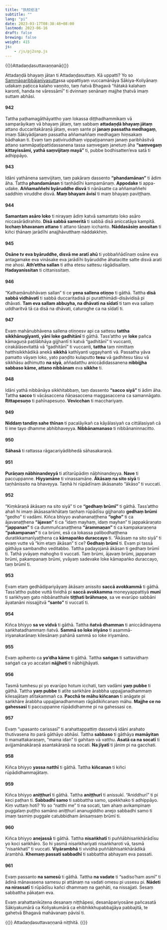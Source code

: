 ```yaml
---
title: "执杖经注"
subtitle: ""
lang: "pi"
date: 2023-03-17T08:38:48+08:00
lastmod: 2023-06-16
draft: false
brewing: false
weight: 415
js:
    - /js/pj2snp.js
---
```


{{<subtitle>}}Attadaṇḍasuttavaṇṇanā{{</subtitle>}}

Attadaṇḍā bhayaṃ jātan ti Attadaṇḍasuttaṃ. Kā uppatti? Yo so [Sammāparibbājanīyasutta](../213/)ssa uppattiyaṃ vuccamānāya Sākiya-Koliyānaṃ udakaṃ paṭicca kalaho vaṇṇito, taṃ ñatvā Bhagavā “ñātakā kalahaṃ karonti, handa ne vāressāmī” ti dvinnaṃ senānaṃ majjhe ṭhatvā imaṃ suttam abhāsi.

#### 942

Tattha paṭhamagāthāyattho yaṃ lokassa diṭṭhadhammikaṃ vā samparāyikaṃ vā bhayaṃ jātaṃ, taṃ sabbaṃ **attadaṇḍā bhayaṃ jātaṃ** attano duccaritakāraṇā jātaṃ, evaṃ sante pi **janaṃ passatha medhagaṃ**, imaṃ Sākiyādijanaṃ passatha aññamaññaṃ medhagaṃ hiṃsakaṃ bādhakan ti. Evaṃ taṃ paṭiviruddhaṃ vippaṭipannaṃ janaṃ paribhāsitvā attano sammāpaṭipattidassanena tassa saṃvegaṃ janetuṃ āha **“saṃvegaṃ kittayissāmi, yathā saṃvijitaṃ mayā”** ti, pubbe bodhisatten’eva satā ti adhippāyo.

#### 943

Idāni yathānena saṃvijitaṃ, taṃ pakāraṃ dassento **“phandamānan”** ti ādim āha. Tattha **phandamānan** ti taṇhādīhi kampamānaṃ. **Appodake** ti appa-udake. **Aññamaññehi byāruddhe disvā** ti nānāsatte ca aññamaññehi saddhiṃ viruddhe disvā. **Maṃ bhayam āvisī** ti maṃ bhayaṃ paviṭṭhaṃ.

#### 944

**Samantam asāro loko** ti nirayaṃ ādiṃ katvā samantato loko asāro niccasārādirahito. **Disā sabbā sameritā** ti sabbā disā aniccatāya kampitā. **Icchaṃ bhavanam attano** ti attano tāṇaṃ icchanto. **Nāddasāsiṃ anositan** ti kiñci ṭhānaṃ jarādīhi anajjhāvutthaṃ nāddakkhiṃ.

#### 945

**Osāne tv eva byāruddhe, disvā me aratī ahū** ti yobbaññādīnaṃ osāne eva antagamake eva vināsake eva jarādīhi byāruddhe āhatacitte satte disvā arati me ahosi. **Ath’ettha sallan** ti atha etesu sattesu rāgādisallaṃ. **Hadayanissitan** ti cittanissitaṃ.

#### 946

“Kathaṃānubhāvaṃ sallan” ti ce **yena sallena otiṇṇo** ti gāthā. Tattha **disā sabbā vidhāvatī** ti sabbā duccaritadisā pi puratthimādi-disāvidisā pi dhāvati. **Tam eva sallam abbuyha, na dhāvati na sīdatī** ti tam eva sallaṃ uddharitvā tā ca disā na dhāvati, caturoghe ca na sīdatī ti.

#### 947

Evaṃ mahānubhāvena sallena otiṇṇesv api ca sattesu **tattha sikkhānugīyanti, yāni loke gadhitānī** ti gāthā. Tass’attho ye **loke** pañca kāmaguṇā paṭilābhāya gijjhantī ti katvā “gadhitānī” ti vuccanti, cirakālāsevitattā vā “gadhitānī” ti vuccanti, **tattha** taṃ nimittaṃ hatthisikkhādikā anekā **sikkhā** kathīyanti uggayhanti vā. Passatha yāva pamatto vāyaṃ loko, yato paṇḍito kulaputto **tesu** vā gadhitesu tāsu vā sikkhāsu adhimutto **na siyā**, aññadatthu aniccādidassanena **nibbijjha sabbaso kāme, attano nibbānam** eva **sikkhe** ti.

#### 948

Idāni yathā nibbānāya sikkhitabbaṃ, taṃ dassento **“sacco siyā”** ti ādim āha. Tattha **sacco** ti vācāsaccena ñāṇasaccena maggasaccena ca samannāgato. **Rittapesuṇo** ti pahīnapesuṇo. **Vevicchan** ti macchariyaṃ.

#### 949

**Niddaṃ tandiṃ sahe thīnan** ti pacalāyikañ ca kāyālasiyañ ca cittālasiyañ cā ti ime tayo dhamme abhibhaveyya. **Nibbānamanaso** ti nibbānaninnacitto.

#### 950

**Sāhasā** ti rattassa rāgacariyādibhedā sāhasakaraṇā.

#### 951

**Purāṇaṃ nābhinandeyyā** ti atītarūpādiṃ nābhinandeyya. **Nave** ti paccuppanne. **Hiyyamāne** ti vinassamāne. **Ākāsaṃ na sito siyā** ti taṇhānissito na bhaveyya. Taṇhā hi rūpādīnaṃ ākāsanato “ākāso” ti vuccati.

#### 952

“Kiṃkāraṇā ākāsaṃ na sito siyā” ti ce **“gedhaṃ brūmī”** ti gāthā. Tass’attho ahañ hi imaṃ ākāsasaṅkhātaṃ taṇhaṃ rūpādīsu gijjhanato **gedhaṃ brūmi** “gedho” ti vadāmi. Kiñca bhiyyo avahananaṭṭhena **“ogho”** ti ca ājavanaṭṭhena **“ājavan”** ti ca “idaṃ mayhaṃ, idaṃ mayhan” ti jappakāraṇato **“jappanan”** ti ca dummuñcanaṭṭhena **“ārammaṇan”** ti ca kampakaraṇena **“pakampanan”** ti ca brūmi, esā ca lokassa palibodhaṭṭhena duratikkamanīyaṭṭhena ca **kāmapaṅko duraccayo** ti. “Ākāsaṃ na sito siyā” ti evaṃ vutte vā “kim etaṃ ākāsan” ti ce? **Gedhaṃ brūmī** ti. Evam pi tassā gāthāya sambandho veditabbo. Tattha padayojanā ākāsan ti gedhaṃ brūmī ti. Tathā yvāyaṃ mahogho ti vuccati. Taṃ brūmi, ājavaṃ brūmi, jappanaṃ brūmi, pakampanaṃ brūmi, yvāyaṃ sadevake loke kāmapaṅko duraccayo, taṃ brūmī ti.

#### 953

Evam etaṃ gedhādipariyāyaṃ ākāsaṃ anissito **saccā avokkammā** ti gāthā. Tass’attho pubbe vuttā tividhā pi **saccā avokkamma** moneyyappattiyā **munī** ti saṅkhyaṃ gato nibbānatthale **tiṭṭhati brāhmaṇo**, sa ve evarūpo sabbāni āyatanāni nissajjitvā **“santo”** ti vuccatī ti.

#### 954

Kiñca bhiyyo **sa ve vidvā** ti gāthā. Tattha **ñatvā dhamman** ti aniccādinayena saṅkhatadhammaṃ ñatvā. **Sammā so loke iriyāno** ti asammā-iriyanakarānaṃ kilesānaṃ pahānā sammā so loke iriyamāno.

#### 955

Evaṃ apihento ca **yo’dha kāme** ti gāthā. Tattha **saṅgan** ti sattavidhaṃ saṅgañ ca yo accatari **nājjhetī** ti nābhijjhāyati.

#### 956

Tasmā tumhesu pi yo evarūpo hotum icchati, taṃ vadāmi **yaṃ pubbe** ti gāthā. Tattha **yaṃ pubbe** ti atīte saṅkhāre ārabbha uppajjanadhammaṃ kilesajātaṃ atītakammañ ca. **Pacchā te māhu kiñcanan** ti anāgate pi saṅkhāre ārabbha uppajjanadhammaṃ rāgādikiñcanaṃ māhu. **Majjhe ce no gahessasī** ti paccuppanne rūpādidhamme pi na gahessasi ce.

#### 957

Evaṃ “upasanto carissasī” ti arahattappattiṃ dassetvā idāni arahato thutivasena ito parā gāthāyo abhāsi. Tattha **sabbaso** ti gāthāya **mamāyitan** ti mamattakaraṇaṃ, “mama idan” ti gahitaṃ vā vatthu. **Asatā ca na socatī** ti avijjamānakāraṇā asantakāraṇā na socati. **Na jīyatī** ti jānim pi na gacchati.

#### 958

Kiñca bhiyyo **yassa natthī** ti gāthā. Tattha **kiñcanan** ti kiñci rūpādidhammajātaṃ.

#### 959

Kiñca bhiyyo **aniṭṭhurī** ti gāthā. Tattha **aniṭṭhurī** ti anissukī. “Aniddhurī” ti pi keci paṭhan ti. **Sabbadhī samo** ti sabbattha samo, upekkhako ti adhippāyo. Kiṃ vuttaṃ hoti? Yo so “natthi me” ti na socati, tam ahaṃ avikampinaṃ puggalaṃ puṭṭho samāno aniṭṭhurī ananugiddho anejo sabbadhi samo ti imaṃ tasmiṃ puggale catubbidham ānisaṃsaṃ brūmī ti.

#### 960

Kiñca bhiyyo **anejassā** ti gāthā. Tattha **nisaṅkhatī** ti puññābhisaṅkhārādīsu yo koci saṅkhāro. So hi yasmā nisaṅkhariyati nisaṅkharoti vā, tasmā “nisaṅkhatī” ti vuccati. **Viyārambhā** ti vividhā puññābhisaṅkhārādikā ārambhā. **Khemaṃ passati sabbadhī** ti sabbattha abhayam eva passati.

#### 961

Evaṃ passanto **na samesū** ti gāthā. Tattha **na vadate** ti “sadiso’ham asmī” ti ādinā mānavasena samesu pi attānaṃ na vadati omesu pi ussesu pi. **Nādeti na nirassatī** ti rūpādīsu kañci dhammaṃ na gaṇhāti, na nissajjati. Sesaṃ sabbattha pākaṭam eva.

Evaṃ arahattanikūṭena desanaṃ niṭṭhāpesi, desanāpariyosāne pañcasatā Sākiyakumārā ca Koliyakumārā ca ehibhikkhupabbajjāya pabbajitā, te gahetvā Bhagavā mahāvanaṃ pāvisī ti.

{{<eof>}}
    Attadaṇḍasuttavaṇṇanā niṭṭhitā.
{{</eof>}}